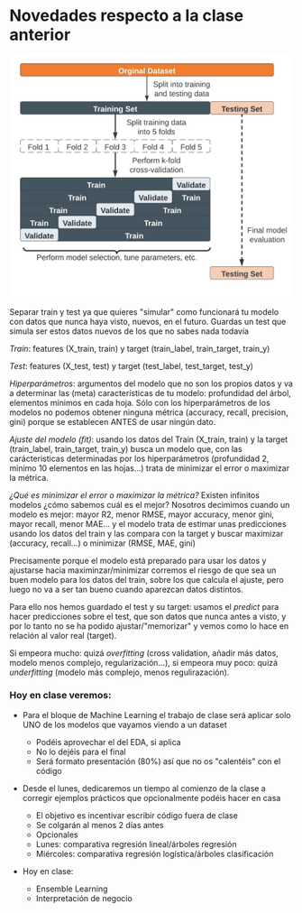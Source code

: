 # Novedades respecto a la clase anterior

  ![alt text](Blank-diagram-2-1.jpg)



  Separar train y test ya que quieres "simular" como funcionará tu modelo con datos que nunca haya visto, nuevos, en el futuro. Guardas un test que simula ser estos datos nuevos de los que no sabes nada todavía

  *Train*: features (X_train, train) y target (train_label, train_target, train_y)

  *Test*: features (X_test, test) y target (test_label, test_target, test_y)

  *Hiperparámetros*: argumentos del modelo que no son los propios datos y va a determinar las (meta) características de tu modelo: profundidad del árbol, elementos mínimos en cada hoja. Sólo con los hiperparámetros de los modelos no podemos obtener ninguna métrica (accuracy, recall, precision, gini) porque se establecen ANTES de usar ningún dato. 

  *Ajuste del modelo (fit)*: usando los datos del Train (X_train, train) y la target (train_label, train_target, train_y) busca un modelo que, con las carácteristicas determinadas por los hiperparámetros (profundidad 2, mínimo 10 elementos en las hojas...) trata de minimizar el error o maximizar la métrica. 

  *¿Qué es minimizar el error o maximizar la métrica?* Existen infinitos modelos ¿cómo sabemos cuál es el mejor? Nosotros decimimos cuando un modelo es mejor: mayor R2, menor RMSE, mayor accuracy, menor gini, mayor recall, menor MAE... y el modelo trata de estimar unas predicciones usando los datos del train y las compara con la target y buscar maximizar (accuracy, recall...) o minimizar (RMSE, MAE, gini)


  Precisamente porque el modelo está preparado para usar los datos y ajustarse hacia maximinzar/minimizar corremos el riesgo de que sea un buen modelo para los datos del train, sobre los que calcula el ajuste, pero luego no va a ser tan bueno cuando aparezcan datos distintos.

  Para ello nos hemos guardado el test y su target: usamos el *predict* para hacer predicciones sobre el test, que son datos que nunca antes a visto, y por lo tanto no se ha podido ajustar/"memorizar" y vemos como lo hace en relación al valor real (target). 


  Si empeora mucho: quizá *overfitting* (cross validation, añadir más datos, modelo menos complejo, regularización...), si empeora muy poco: quizá *underfitting* (modelo más complejo, menos regulirazación). 







### Hoy en clase veremos:

* Para el bloque de Machine Learning el trabajo de clase será aplicar solo UNO de los modelos que vayamos viendo a un dataset
  * Podéis aprovechar el del EDA, si aplica
  * No lo dejéis para el final
  * Será formato presentación (80%) así que no os "calentéis" con el código

* Desde el lunes, dedicaremos un tiempo al comienzo de la clase a corregir ejemplos prácticos que opcionalmente podéis hacer en casa
  * El objetivo  es incentivar escribir código fuera de clase
  * Se colgarán al menos 2 días antes 
  * Opcionales
  * Lunes: comparativa regresión lineal/árboles regresión
  * Miércoles: comparativa regresión logística/árboles clasificación

* Hoy en clase: 
  * Ensemble Learning
  * Interpretación de negocio
